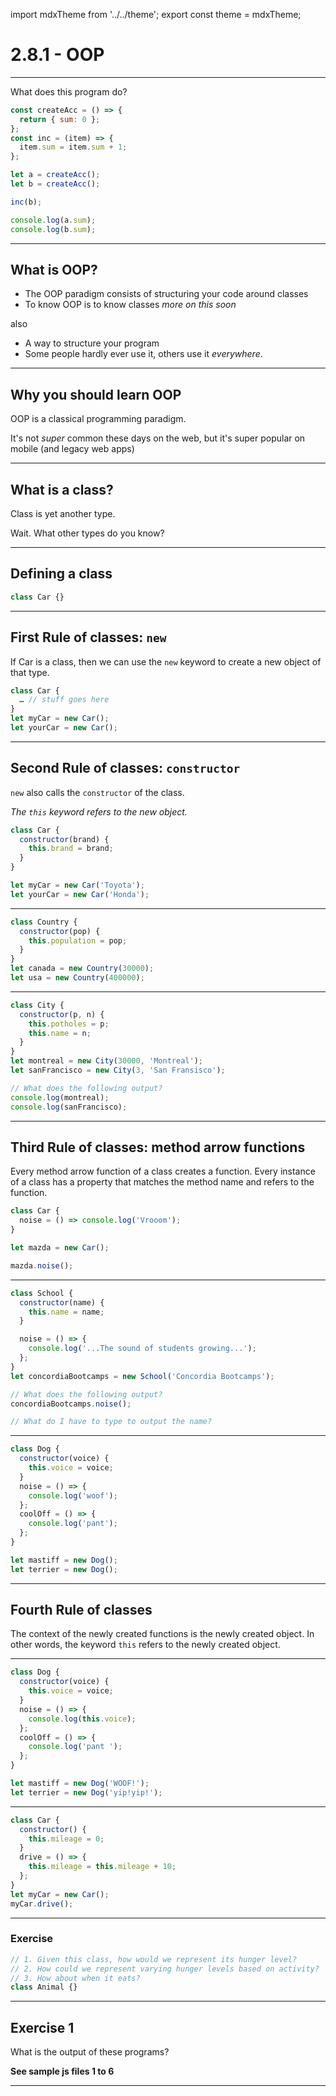 import mdxTheme from '../../theme';
export const theme = mdxTheme;

# 2.8.1 - OOP

---

What does this program do?

```js
const createAcc = () => {
  return { sum: 0 };
};
const inc = (item) => {
  item.sum = item.sum + 1;
};

let a = createAcc();
let b = createAcc();

inc(b);

console.log(a.sum);
console.log(b.sum);
```

---

## What is OOP?

- The OOP paradigm consists of structuring your code around classes
- To know OOP is to know classes _more on this soon_

also

- A way to structure your program
- Some people hardly ever use it, others use it _everywhere_.

---

## Why you should learn OOP

OOP is a classical programming paradigm.

It's not _super_ common these days on the web, but it's super popular on mobile (and legacy web apps)

---

## What is a class?

Class is yet another type.

Wait. What other types do you know?

---

## Defining a class

```js
class Car {}
```

---

## First Rule of classes: `new`

If Car is a class, then we can use the `new` keyword to create a new object of that type.

```js
class Car {
  … // stuff goes here
}
let myCar = new Car();
let yourCar = new Car();
```

---

## Second Rule of classes: `constructor`

`new` also calls the `constructor` of the class.

_The `this` keyword refers to the new object._

```js
class Car {
  constructor(brand) {
    this.brand = brand;
  }
}

let myCar = new Car('Toyota');
let yourCar = new Car('Honda');
```

---

```js
class Country {
  constructor(pop) {
    this.population = pop;
  }
}
let canada = new Country(30000);
let usa = new Country(400000);
```

---

```js
class City {
  constructor(p, n) {
    this.potholes = p;
    this.name = n;
  }
}
let montreal = new City(30000, 'Montreal');
let sanFrancisco = new City(3, 'San Fransisco');

// What does the following output?
console.log(montreal);
console.log(sanFrancisco);
```

---

## Third Rule of classes: method arrow functions

Every method arrow function of a class creates a function.
Every instance of a class has a property that matches the method name and refers to the function.

```js
class Car {
  noise = () => console.log('Vrooom');
}

let mazda = new Car();

mazda.noise();
```

---

```js
class School {
  constructor(name) {
    this.name = name;
  }

  noise = () => {
    console.log('...The sound of students growing...');
  };
}
let concordiaBootcamps = new School('Concordia Bootcamps');

// What does the following output?
concordiaBootcamps.noise();

// What do I have to type to output the name?
```

---

```js
class Dog {
  constructor(voice) {
    this.voice = voice;
  }
  noise = () => {
    console.log('woof');
  };
  coolOff = () => {
    console.log('pant');
  };
}

let mastiff = new Dog();
let terrier = new Dog();
```

---

## Fourth Rule of classes

The context of the newly created functions is the newly created object.
In other words, the keyword `this` refers to the newly created object.

---

```js
class Dog {
  constructor(voice) {
    this.voice = voice;
  }
  noise = () => {
    console.log(this.voice);
  };
  coolOff = () => {
    console.log('pant ');
  };
}

let mastiff = new Dog('WOOF!');
let terrier = new Dog('yip!yip!');
```

---

```js
class Car {
  constructor() {
    this.mileage = 0;
  }
  drive = () => {
    this.mileage = this.mileage + 10;
  };
}
let myCar = new Car();
myCar.drive();
```

---

### Exercise

```js
// 1. Given this class, how would we represent its hunger level?
// 2. How could we represent varying hunger levels based on activity?
// 3. How about when it eats?
class Animal {}
```

---

## Exercise 1

What is the output of these programs?

**See sample js files 1 to 6**

---

